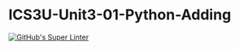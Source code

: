 # ICS3U-Unit3-01-Python-Adding

[![GitHub's Super Linter](https://github.com/lily-liu-17/ICS3U-Unit3-01-Python-Adding/workflows/GitHub's%20Super%20Linter/badge.svg)](https://github.com/lily-liu-17/ICS3U-Unit3-01-Python-Adding/actions)
